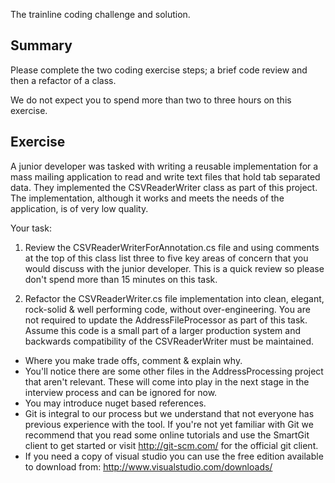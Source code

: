 The trainline coding challenge and solution.

Summary
-------

Please complete the two coding exercise steps; a brief code review and then a
refactor of a class.

We do not expect you to spend more than two to three hours on this exercise.

Exercise
--------

A junior developer was tasked with writing a reusable implementation for a 
mass mailing application to read and write text files that hold tab separated 
data. They implemented the CSVReaderWriter class as part of this project.
The implementation, although it works and meets the needs of the application, 
is of very low quality.

Your task:
   1) Review the CSVReaderWriterForAnnotation.cs file and using comments at the
   top of this class list three to five key areas of concern that you would 
   discuss with the junior developer. This is a quick review so please don't
   spend more than 15 minutes on this task.

   2) Refactor the CSVReaderWriter.cs file implementation into clean, elegant, 
   rock-solid & well performing code, without over-engineering. You are not
   required to update the AddressFileProcessor as part of this task.
   Assume this code is a small part of a larger production system and 
   backwards compatibility of the CSVReaderWriter must be maintained.

  - Where you make trade offs, comment & explain why. 
  - You'll notice there are some other files in the AddressProcessing project
  that aren't relevant. These will come into play in the next stage in the 
  interview process and can be ignored for now.
  - You may introduce nuget based references.
  - Git is integral to our process but we understand that not everyone has
  previous experience with the tool. If you're not yet familiar with Git we
  recommend that you read some online tutorials and use the SmartGit client to
  get started or visit http://git-scm.com/ for the official git client.  
  - If you need a copy of visual studio you can use the free edition available
  to download from: http://www.visualstudio.com/downloads/
